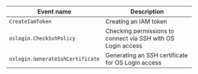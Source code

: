 | Event name | Description |
--- | ---
| `CreateIamToken` | Creating an IAM token |
| `oslogin.CheckSshPolicy` | Checking permissions to connect via SSH with OS Login access |
| `oslogin.GenerateSshCertificate` | Generating an SSH certificate for OS Login access |